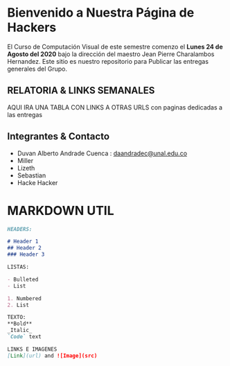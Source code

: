 # Bienvenido a Nuestra Página de Hackers

El Curso de Computación Visual de este semestre comenzo el **Lunes 24 de Agosto del 2020** bajo la dirección del maestro Jean Pierre Charalambos Hernandez.
Este sitio es nuestro repositorio para Publicar las entregas generales del Grupo.

## RELATORIA & LINKS SEMANALES

AQUI IRA UNA TABLA CON LINKS A OTRAS URLS con paginas dedicadas a las entregas

## Integrantes & Contacto

- Duvan Alberto Andrade Cuenca : daandradec@unal.edu.co
- Miller
- Lizeth
- Sebastian 
- Hacke Hacker

# MARKDOWN UTIL

```markdown
HEADERS:

# Header 1
## Header 2
### Header 3

LISTAS:

- Bulleted
- List

1. Numbered
2. List

TEXTO:
**Bold** 
_Italic_ 
`Code` text

LINKS E IMAGENES
[Link](url) and ![Image](src)
```
